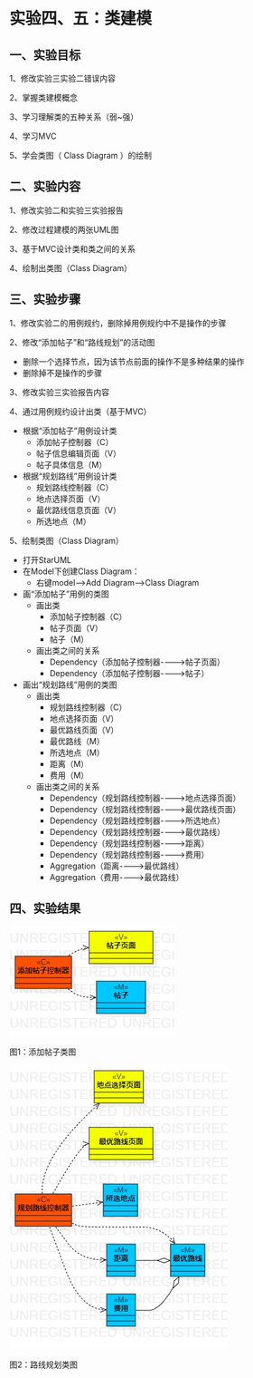 # 实验四、五：类建模

## 一、实验目标

1、修改实验三实验二错误内容

2、掌握类建模概念

3、学习理解类的五种关系（弱~强）

4、学习MVC

5、学会类图（ Class Diagram ）的绘制

## 二、实验内容

1、修改实验二和实验三实验报告

2、修改过程建模的两张UML图

3、基于MVC设计类和类之间的关系

4、绘制出类图（Class Diagram）

## 三、实验步骤

1、修改实验二的用例规约，删除掉用例规约中不是操作的步骤

2、修改“添加帖子”和“路线规划”的活动图

- 删除一个选择节点，因为该节点前面的操作不是多种结果的操作
- 删除掉不是操作的步骤

3、修改实验三实验报告内容

4、通过用例规约设计出类（基于MVC）

- 根据“添加帖子”用例设计类
  - 添加帖子控制器（C）
  - 帖子信息编辑页面（V）
  - 帖子具体信息（M）
- 根据“规划路线”用例设计类
  - 规划路线控制器（C）
  - 地点选择页面（V）
  - 最优路线信息页面（V）
  - 所选地点（M）

5、绘制类图（Class Diagram）

- 打开StarUML
- 在Model下创建Class Diagram：
  - 右键model-->Add Diagram-->Class Diagram
- 画“添加帖子”用例的类图
  - 画出类
    - 添加帖子控制器（C）
    - 帖子页面（V）
    - 帖子（M）
  - 画出类之间的关系
    - Dependency（添加帖子控制器---->帖子页面）
    - Dependency（添加帖子控制器---->帖子）
- 画出“规划路线”用例的类图
  - 画出类
    - 规划路线控制器（C）
    - 地点选择页面（V）
    - 最优路线页面（V）
    - 最优路线（M）
    - 所选地点（M）
    - 距离（M）
    - 费用（M）
  - 画出类之间的关系
    - Dependency（规划路线控制器---->地点选择页面）
    - Dependency（规划路线控制器---->最优路线页面）
    - Dependency（规划路线控制器---->所选地点）
    - Dependency（规划路线控制器---->最优路线）
    - Dependency（规划路线控制器---->距离）
    - Dependency（规划路线控制器---->费用）
    - Aggregation（距离---->最优路线）
    - Aggregation（费用---->最优路线）

## 四、实验结果

![添加帖子类图](./Lab4_ClassDiagram1.jpg)

图1：添加帖子类图

![路线规划类图](./Lab4_ClassDiagram2.jpg)

图2：路线规划类图




